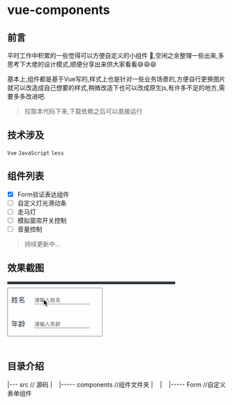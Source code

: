 # vue-components

## 前言

平时工作中积累的一些觉得可以方便自定义的小组件 🍉,空闲之余整理一些出来,多思考下大佬的设计模式,顺便分享出来供大家看看:smile::smile::smile:

基本上,组件都是基于Vue写的,样式上也是针对一些业务场景的,方便自行更换图片就可以改造成自己想要的样式,稍微改造下也可以改成原生js,有许多不足的地方,需要多多改进吧.


> 拉取本代码下来,下载依赖之后可以直接运行


## 技术涉及
`Vue` `JavaScript` `less` 

## 组件列表
- [x] Form验证表达组件
- [ ] 自定义灯光滑动条
- [ ] 走马灯
- [ ] 模拟窗帘开关控制
- [ ] 音量控制

> 持续更新中...

## 效果截图

![自定义表单](./public/222.gif)

## 目录介绍

|---  src   // 源码
| &nbsp;&nbsp;&nbsp;|----- components   //组件文件夹
| &nbsp;&nbsp;&nbsp;| &nbsp;&nbsp;&nbsp;|----- Form   //自定义表单组件
